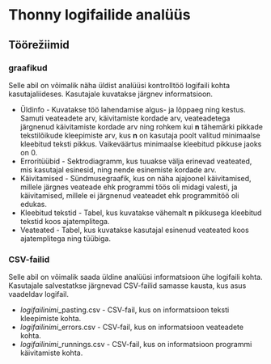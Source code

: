 # Thonny logifailide analüüs

## Töörežiimid ##

### graafikud ###
Selle abil on võimalik näha üldist analüüsi kontrolltöö logifaili kohta kasutajaliideses.
Kasutajale kuvatakse järgnev informatsioon.
* Üldinfo - Kuvatakse töö lahendamise algus- ja lõppaeg ning kestus. Samuti veateadete arv, käivitamiste kordade arv, veateadetega järgnenud käivitamiste kordade arv ning rohkem kui **n** tähemärki pikkade tekstilõikude kleepimiste arv, kus **n** on kasutaja poolt valitud minimaalse kleebitud teksti pikkus. Vaikeväärtus minimaalse kleebitud pikkuse jaoks on 0.
* Erroritüübid - Sektrodiagramm, kus tuuakse välja erinevad veateated, mis kasutajal esinesid, ning nende esinemiste kordade arv.
* Käivitamised - Sündmusegraafik, kus on näha ajajoonel käivitamised, millele järgnes veateade ehk programmi töös oli midagi valesti, ja käivitamised, millele ei järgnenud veateadet ehk programmitöö oli edukas.
* Kleebitud tekstid - Tabel, kus kuvatakse vähemalt **n** pikkusega kleebitud tekstid koos ajatemplitega.
* Veateated - Tabel, kus kuvatakse kasutajal esinenud veateated koos ajatemplitega ning tüübiga.

### CSV-failid ###
Selle abil on võimalik saada üldine analüüsi informatsioon ühe logifaili kohta.
Kasutajale salvestatkse järgnevad CSV-failid samasse kausta, kus asus vaadeldav logifail.
* *logifailinimi*\_pasting.csv - CSV-fail, kus on informatsioon teksti kleepimiste kohta.
* *logifailinimi*\_errors.csv - CSV-fail, kus on informatsioon veateadete kohta.
* *logifailinimi*\_runnings.csv - CSV-fail, kus on informatsioon programmi käivitamiste kohta.
